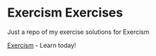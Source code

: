 # Exercism Exercises

Just a repo of my exercise solutions for Exercism

[Exercism](https://exercism.org) - Learn today!

